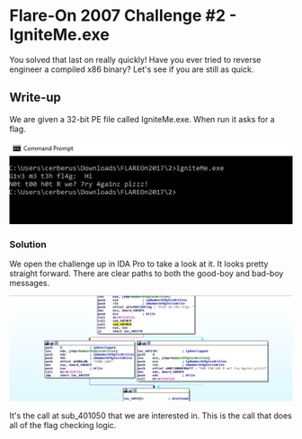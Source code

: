 # Flare-On 2007 Challenge #2 - IgniteMe.exe

You solved that last on really quickly! Have
you ever tried to reverse engineer a compiled
x86 binary? Let's see if you are still as quick.

## Write-up
We are given a 32-bit PE file called IgniteMe.exe. When run it
asks for a flag.

![Here](FlareOnChal2Run.JPG)

### Solution

We open the challenge up in IDA Pro to take a look at it.
It looks pretty straight forward. There are clear paths
to both the good-boy and bad-boy messages.

![Here](FlareOnChal2GoodBad.JPG)

It's the call at sub_401050 that we are interested in. This is the call
that does all of the flag checking logic.

